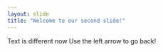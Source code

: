```yaml
---
layout: slide
title: "Welcome to our second slide!"
---
```

Text is different now
Use the left arrow to go back!